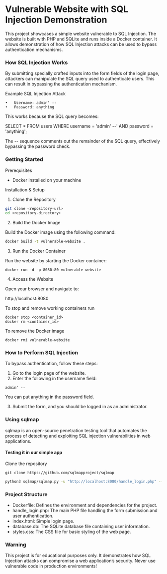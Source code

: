# Vulnerable Website with SQL Injection Demonstration

This project showcases a simple website vulnerable to SQL Injection. The website is built with PHP and SQLite and runs inside a Docker container. It allows demonstration of how SQL Injection attacks can be used to bypass authentication mechanisms.

### How SQL Injection Works

By submitting specially crafted inputs into the form fields of the login page, attackers can manipulate the SQL query used to authenticate users. This can result in bypassing the authentication mechanism.

Example SQL Injection Attack

	•	Username: admin' --
	•	Password: anything

This works because the SQL query becomes:

SELECT * FROM users WHERE username = 'admin' --' AND password = 'anything';

The -- sequence comments out the remainder of the SQL query, effectively bypassing the password check.

### Getting Started

Prerequisites

- Docker installed on your machine

Installation & Setup

1.	Clone the Repository

```bash
git clone <repository-url>
cd <repository-directory>
```

2.	Build the Docker Image

Build the Docker image using the following command:

```bash
docker build -t vulnerable-website .
```

3.	Run the Docker Container

Run the website by starting the Docker container:

```
docker run -d -p 8080:80 vulnerable-website
```

4.	Access the Website

Open your browser and navigate to:

http://localhost:8080

To stop and remove working containers run
```
docker stop <container_id>
docker rm <container_id>
```

To remove the Docker image
```
docker rmi vulnerable-website
```


### How to Perform SQL Injection

To bypass authentication, follow these steps:

1.	Go to the login page of the website.
2.	Enter the following in the username field:

```
admin' --
```

You can put anything in the password field.

3.	Submit the form, and you should be logged in as an administrator.

### Using sqlmap

sqlmap is an open-source penetration testing tool that automates the process of detecting and exploiting SQL injection vulnerabilities in web applications.

#### Testing it in our simple app

Clone the repository
```
git clone https://github.com/sqlmapproject/sqlmap
```


```bash
python3 sqlmap/sqlmap.py -u "http://localhost:8080/handle_login.php" --data="username=admin&password=test&method=vulnerable" --risk=3 --level=5
```

### Project Structure

- Dockerfile: Defines the environment and dependencies for the project.
- handle_login.php: The main PHP file handling the form submission and user authentication.
- index.html: Simple login page.
- database.db: The SQLite database file containing user information.
- styles.css: The CSS file for basic styling of the web page.

### Warning

This project is for educational purposes only.
It demonstrates how SQL Injection attacks can compromise a web application’s security. Never use vulnerable code in production environments!